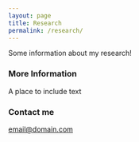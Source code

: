 ```yaml
---
layout: page
title: Research
permalink: /research/
---
```


Some information about my research!

### More Information

A place to include text

### Contact me

[email@domain.com](mailto:email@domain.com)

